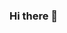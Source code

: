 ### Hi there 👋

<!--
**nekonoyume/nekonoyume** is a ✨ _special_ ✨ repository because its `README.md` (this file) appears on your GitHub profile.

Here are some ideas to get you started:
HI!!
- 🔭 I’m currently working on ...
- 🌱 I’m currently learning ...
- 👯 I’m looking to collaborate on ...
- 🤔 I’m looking for help with ...
- 💬 Ask me about ...
- 📫 How to reach me: ...
- 😄 Pronouns: ...
- ⚡ Fun fact: ...
-->
